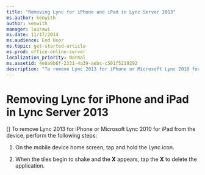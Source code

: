 ```yaml
---
title: "Removing Lync for iPhone and iPad in Lync Server 2013"
ms.author: kenwith
author: kenwith
manager: laurawi
ms.date: 11/17/2014
ms.audience: End User
ms.topic: get-started-article
ms.prod: office-online-server
localization_priority: Normal
ms.assetid: 4e0a9b6f-2331-4a39-aebc-c501f5219292
description: "To remove Lync 2013 for iPhone or Microsoft Lync 2010 for iPad from the device, perform the following steps:"
---
```


# Removing Lync for iPhone and iPad in Lync Server 2013
[]
To remove Lync 2013 for iPhone or Microsoft Lync 2010 for iPad from the device, perform the following steps:
  
1. On the mobile device home screen, tap and hold the Lync icon. 
    
2. When the tiles begin to shake and the **X** appears, tap the **X** to delete the application. 
    

